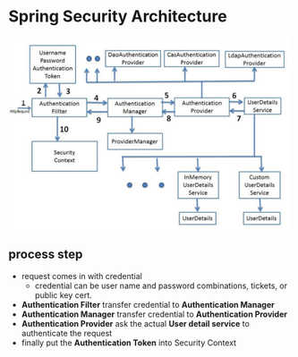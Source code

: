 # Spring Security Architecture

![Security info](./images/Security.jpg "Security")

## process step

* request comes in with credential 
    * credential can be user name and password combinations, tickets, or public key cert.
* **Authentication Filter** transfer credential to **Authentication Manager**
* **Authentication Manager** transfer credential to **Authentication Provider**
* **Authentication Provider** ask the actual **User detail service** to authenticate the request
* finally put the **Authentication Token** into Security Context



